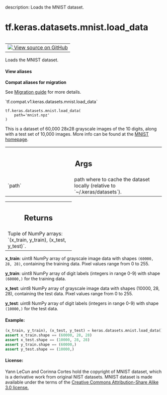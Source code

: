 description: Loads the MNIST dataset.

<div itemscope itemtype="http://developers.google.com/ReferenceObject">
<meta itemprop="name" content="tf.keras.datasets.mnist.load_data" />
<meta itemprop="path" content="Stable" />
</div>

# tf.keras.datasets.mnist.load_data

<!-- Insert buttons and diff -->

<table class="tfo-notebook-buttons tfo-api nocontent" align="left">
<td>
  <a target="_blank" href="https://github.com/keras-team/keras/tree/v2.9.0/keras/datasets/mnist.py#L23-L80">
    <img src="https://www.tensorflow.org/images/GitHub-Mark-32px.png" />
    View source on GitHub
  </a>
</td>
</table>



Loads the MNIST dataset.

<section class="expandable">
  <h4 class="showalways">View aliases</h4>
  <p>
<b>Compat aliases for migration</b>
<p>See
<a href="https://www.tensorflow.org/guide/migrate">Migration guide</a> for
more details.</p>
<p>`tf.compat.v1.keras.datasets.mnist.load_data`</p>
</p>
</section>

<pre class="devsite-click-to-copy prettyprint lang-py tfo-signature-link">
<code>tf.keras.datasets.mnist.load_data(
    path=&#x27;mnist.npz&#x27;
)
</code></pre>



<!-- Placeholder for "Used in" -->

This is a dataset of 60,000 28x28 grayscale images of the 10 digits,
along with a test set of 10,000 images.
More info can be found at the
[MNIST homepage](http://yann.lecun.com/exdb/mnist/).

<!-- Tabular view -->
 <table class="responsive fixed orange">
<colgroup><col width="214px"><col></colgroup>
<tr><th colspan="2"><h2 class="add-link">Args</h2></th></tr>

<tr>
<td>
`path`
</td>
<td>
path where to cache the dataset locally
(relative to `~/.keras/datasets`).
</td>
</tr>
</table>



<!-- Tabular view -->
 <table class="responsive fixed orange">
<colgroup><col width="214px"><col></colgroup>
<tr><th colspan="2"><h2 class="add-link">Returns</h2></th></tr>
<tr class="alt">
<td colspan="2">
Tuple of NumPy arrays: `(x_train, y_train), (x_test, y_test)`.
</td>
</tr>

</table>


**x_train**: uint8 NumPy array of grayscale image data with shapes
  `(60000, 28, 28)`, containing the training data. Pixel values range
  from 0 to 255.

**y_train**: uint8 NumPy array of digit labels (integers in range 0-9)
  with shape `(60000,)` for the training data.

**x_test**: uint8 NumPy array of grayscale image data with shapes
  (10000, 28, 28), containing the test data. Pixel values range
  from 0 to 255.

**y_test**: uint8 NumPy array of digit labels (integers in range 0-9)
  with shape `(10000,)` for the test data.

#### Example:



```python
(x_train, y_train), (x_test, y_test) = keras.datasets.mnist.load_data()
assert x_train.shape == (60000, 28, 28)
assert x_test.shape == (10000, 28, 28)
assert y_train.shape == (60000,)
assert y_test.shape == (10000,)
```

#### License:

Yann LeCun and Corinna Cortes hold the copyright of MNIST dataset,
which is a derivative work from original NIST datasets.
MNIST dataset is made available under the terms of the
[Creative Commons Attribution-Share Alike 3.0 license.](
https://creativecommons.org/licenses/by-sa/3.0/)
